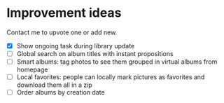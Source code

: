# Improvement ideas

Contact me to upvote one or add new.

- [X] Show ongoing task during library update
- [ ] Global search on album titles with instant propositions
- [ ] Smart albums: tag photos to see them grouped in virtual albums from homepage
- [ ] Local favorites: people can locally mark pictures as favorites and download them all in a zip
- [ ] Order albums by creation date